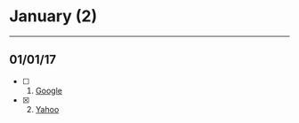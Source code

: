 # January (2)
------
## 01/01/17

- [ ] 1. [Google](http://google.com)
- [x] 2. [Yahoo](http://yahoo.com)
